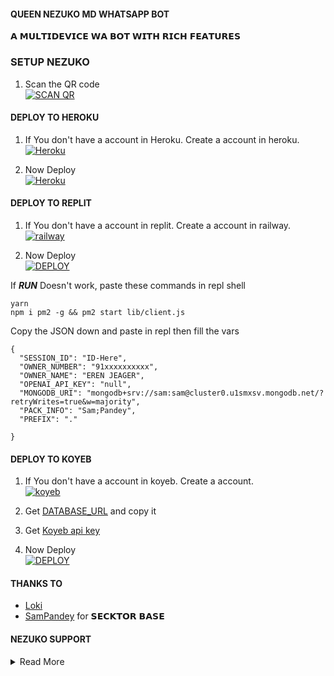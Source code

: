 #### QUEEN NEZUKO MD WHATSAPP BOT
𝗔 𝗠𝗨𝗟𝗧𝗜𝗗𝗘𝗩𝗜𝗖𝗘 𝗪𝗔 𝗕𝗢𝗧 𝗪𝗜𝗧𝗛 𝗥𝗜𝗖𝗛 𝗙𝗘𝗔𝗧𝗨𝗥𝗘𝗦

### SETUP NEZUKO

1. Scan the QR code
    <br>
<a href='https://nezuko-md-qr.onrender.com' target="_blank"><img alt='SCAN QR' src='https://img.shields.io/badge/Scan_qr-100000?style=for-the-badge&logo=scan&logoColor=white&labelColor=black&color=black'/></a>

#### DEPLOY TO HEROKU 

1. If You don't have a account in Heroku. Create a account in heroku.
    <br>
<a href='https://signup.heroku.com/' target="_blank"><img alt='Heroku' src='https://img.shields.io/badge/-Create-black?style=for-the-badge&logo=heroku&logoColor=white'/></a>

3. Now Deploy
    <br>
<a href='https://heroku.com/deploy?template=https://github.com/godzenitsu/QUEEN-NEZUKO-MD' target="_blank"><img alt='Heroku' src='https://img.shields.io/badge/-Deploy-black?style=for-the-badge&logo=heroku&logoColor=white'/></a>


#### DEPLOY TO REPLIT

1. If You don't have a account in replit. Create a account in railway.
    <br>
<a href='replit.com' target="_blank"><img alt='railway' src='https://img.shields.io/badge/-Create-black?style=for-the-badge&logo=replit&logoColor=white'/></a>



2. Now Deploy
    <br>
<a href='https://repl.it/github/godzenitsu/QUEEN-NEZUKO-MDl' target="_blank"><img alt='DEPLOY' src='https://img.shields.io/badge/-DEPLOY-black?style=for-the-badge&logo=replit&logoColor=white'/></a>

If ***RUN*** Doesn't work, paste these commands in repl shell

```
yarn
npm i pm2 -g && pm2 start lib/client.js
```
Copy the JSON down and paste in repl then fill the vars

```
{
  "SESSION_ID": "ID-Here",
  "OWNER_NUMBER": "91xxxxxxxxxx",
  "OWNER_NAME": "EREN JEAGER",
  "OPENAI_API_KEY": "null",
  "MONGODB_URI": "mongodb+srv://sam:sam@cluster0.u1smxsv.mongodb.net/?retryWrites=true&w=majority",
  "PACK_INFO": "Sam;Pandey",
  "PREFIX": "."
   
}
```
#### DEPLOY TO KOYEB 

1. If You don't have a account in koyeb. Create a account.
    <br>
<a href='https://app.koyeb.com/auth/signup' target="_blank"><img alt='koyeb' src='https://img.shields.io/badge/-Create-black?style=for-the-badge&logo=koyeb&logoColor=white'/></a>

3. Get [DATABASE_URL](https://github.com/Loki-Xer/jarvis-md/wiki/Data-base-url) and copy it

4. Get [Koyeb api key](https://app.koyeb.com/account/api)

2. Now Deploy
    <br>
<a href='https://app.koyeb.com/apps/deploy?type=git&repository=github.com/godzenitsu/QUEEN-NEZUKO-MD&branch=main&env[SESSION_ID]&env[OWNER_NUMBER]=917907387121&env[MONGODB_URI]&&env[OWNER_NAME]=ZENITSU&env[KOYEB_API]&env[PREFIX]=.&env[ALIVE_IMG]=https://graph.org/file/3879cf1910f65bd8457d7.jpg&env[global_url]=instagram.com&env[FAKE_COUNTRY_CODE]=92&env[READ_MESSAGE]=false&env[DISABLE_PM]=false&env[WORKTYPE]=public&env[THEME]=NEZUKO&env[PACK_INFO]=NEZUKO-MD;BY-GODZENITSU&name=QUEEN-NEZUKO-MD&env[KOYEB_NAME]=QUEEN-NEZUKO-MD&env[ANTILINK_VALUES]=chat.whatsapp.com&env[PORT]=8000' target="_blank"><img alt='DEPLOY' src='https://img.shields.io/badge/-DEPLOY-black?style=for-the-badge&logo=koyeb&logoColor=white'/></a>


   </details>
 

#### THANKS TO
- [Loki](https://github.com/Loki-Xer) <br>
- [SamPandey](https://github.com/SamPandey001) for 𝗦𝗘𝗖𝗞𝗧𝗢𝗥 𝗕𝗔𝗦𝗘

#### NEZUKO SUPPORT 


<details close>
<summary>Read More</summary>
    <br>
<a href="https://chat.whatsapp.com/D8fCfh8kSC0EDRHeMCrIDy"><img alt="WhatsApp" src="https://img.shields.io/badge/-Whatsapp%20Channel-white?style=for-the-badge&logo=whatsapp&logoColor=black"/></a>
    <br>
<br>
<a href="https://whatsapp.com/channel/0029VaV63w1JENxsHsm43B0h"><img alt="WhatsApp" src="https://img.shields.io/badge/WhatsApp-25D366?style=for-the-badge&logo=whatsapp&logoColor=white"/></a>
    <br>
<br>
<a 
href='https://github.com/godzenitsu/NEZUKO-MD-PLUGIN' target="_blank"><img alt='jarvis-md' src='https://img.shields.io/badge/EXPLUGIN-100000?style=for-the-badge&logo=scan&logoColor=white&labelColor=black&color=black'/></a>
